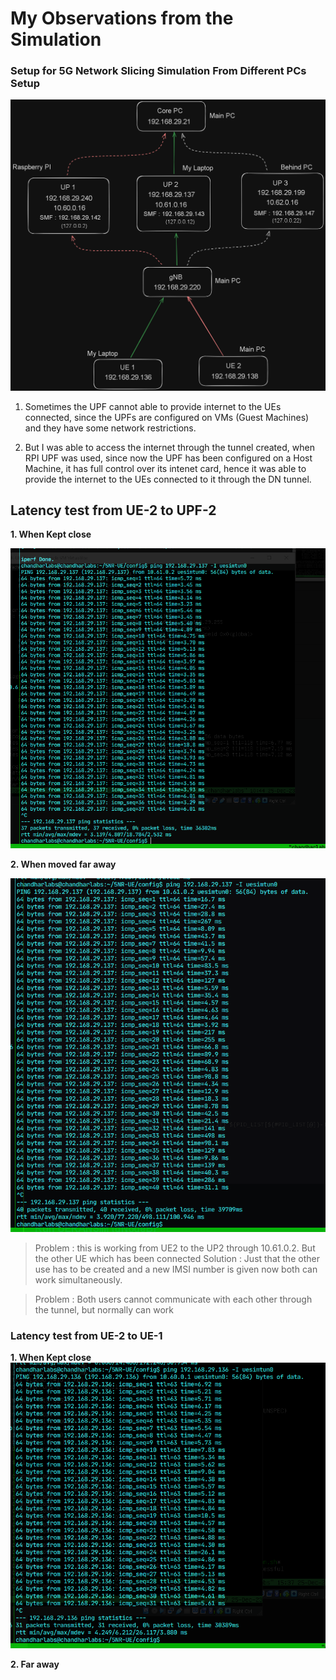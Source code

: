 # My Observations from the Simulation

### Setup for 5G Network Slicing Simulation From Different PCs Setup

![Alt text](image.png)

1. Sometimes the UPF cannot able to provide internet to the UEs connected, since the UPFs are configured on VMs (Guest Machines) and they have some network restrictions.

2. But I was able to access the internet through the tunnel created, when RPI UPF was used, since now the UPF has been configured  on a Host Machine, it has full control over its intenet card, hence it was able to provide the internet to the UEs connected to it through the DN tunnel.

## Latency test from UE-2 to UPF-2

**1. When Kept close**

![image](Attachments/image1.png)

**2. When moved far away**

![image](Attachments/image2.png)

> Problem : this is working from UE2 to the UP2 through 10.61.0.2. But the other UE which has been connected
> Solution : Just that the other use has to be created and a new IMSI number is given now both can work simultaneously.

>Problem : Both users cannot communicate with each other through the tunnel, but normally can work

### Latency test from UE-2 to UE-1

**1. When Kept close**
![image](Attachments/image3.png)

**2. Far away**
